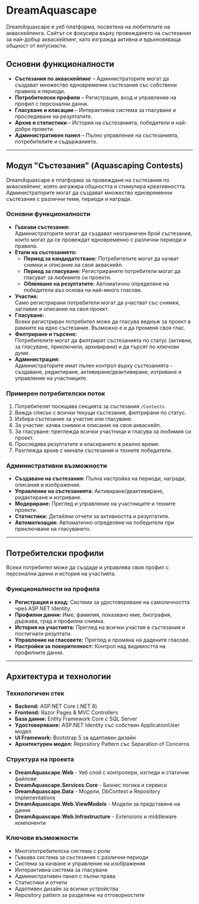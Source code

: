 # DreamAquascape

DreamAquascape е уеб платформа, посветена на любителите на акваскейпинга. Сайтът се фокусира върху провеждането на състезания за най-добър акваскейпинг, като изгражда активна и вдъхновяваща общност от ентусиасти.

## Основни функционалности

- **Състезания по акваскейпинг** – Администраторите могат да създават множество едновременни състезания със собствени правила и периоди.
- **Потребителски профили** – Регистрация, вход и управление на профил с персонални данни.
- **Гласуване и класации** – Интерактивна система за гласуване и проследяване на резултатите.
- **Архив и статистики** – История на състезанията, победители и най-добри проекти.
- **Административен панел** – Пълно управление на състезанията, потребителите и съдържанието.

---

## Модул "Състезания" (Aquascaping Contests)

DreamAquascape е платформа за провеждане на състезания по акваскейпинг, която ангажира общността и стимулира креативността. Администраторите могат да създават множество едновременни състезания с различни теми, периоди и награди.

### Основни функционалности

- **Гъвкави състезания:**  
  Администраторите могат да създават неограничен брой състезания, които могат да се провеждат едновременно с различни периоди и правила.
- **Етапи на състезанието:**
  - **Период за кандидатстване:** Потребителите могат да качват снимки и описание на своя акваскейп.
  - **Период за гласуване:** Регистрираните потребители могат да гласуват за любимите си проекти.
  - **Обявяване на резултатите:** Автоматично определяне на победители въз основа на най-много гласове.
- **Участие:**  
  Само регистрирани потребители могат да участват със снимки, заглавие и описание на своя проект.
- **Гласуване:**  
  Всеки регистриран потребител може да гласува веднъж за проект в рамките на едно състезание. Възможно е и да променя своя глас.
- **Филтриране и търсене:**  
  Потребителите могат да филтрират състезанията по статус (активни, за гласуване, приключили, архивирани) и да търсят по ключови думи.
- **Администрация:**  
  Администраторите имат пълен контрол върху състезанията - създаване, редактиране, активиране/деактивиране, изтриване и управление на участниците.

### Примерен потребителски поток

1. Потребителят посещава секцията за състезания `/Contests`.
2. Вижда списък с всички текущи състезания, филтрирани по статус.
3. Избира състезание за участие или гласуване.
4. За участие: качва снимки и описание на своя акваскейп.
5. За гласуване: преглежда всички участници и гласува за любимия си проект.
6. Проследява резултатите и класирането в реално време.
7. Разглежда архив с минали състезания и техните победители.

### Административни възможности

- **Създаване на състезания:** Пълна настройка на периоди, награди, описания и изображения.
- **Управление на състезанията:** Активиране/деактивиране, редактиране и изтриване.
- **Модериране:** Преглед и управление на участниците и техните проекти.
- **Статистики:** Детайлни отчети за активността и резултатите.
- **Автоматизация:** Автоматично определяне на победители при приключване на гласуването.

---

## Потребителски профили

Всеки потребител може да създаде и управлява своя профил с персонални данни и история на участията.

### Функционалности на профила

- **Регистрация и вход:** Система за удостоверяване на самоличността чрез ASP.NET Identity.
- **Профилни данни:** Име, фамилия, показвано име, биография, държава, град и профилна снимка.
- **История на участията:** Преглед на всички участия в състезания и постигнати резултати.
- **Управление на гласовете:** Преглед и промяна на дадените гласове.
- **Настройки за поверителност:** Контрол над видимостта на профилните данни.

---

## Архитектура и технологии

### Технологичен стек
- **Backend:** ASP.NET Core (.NET 8)
- **Frontend:** Razor Pages & MVC Controllers
- **База данни:** Entity Framework Core с SQL Server
- **Удостоверяване:** ASP.NET Identity със собствен ApplicationUser модел
- **UI Framework:** Bootstrap 5 за адаптивен дизайн
- **Архитектурен модел:** Repository Pattern със Separation of Concerns

### Структура на проекта
- **DreamAquascape.Web** - Уеб слой с контролери, изгледи и статични файлове
- **DreamAquascape.Services.Core** - Бизнес логика и сервиси
- **DreamAquascape.Data** - Модели, DbContext и Repository implementations
- **DreamAquascape.Web.ViewModels** - Модели за представяне на данни
- **DreamAquascape.Web.Infrastructure** - Extensions и middleware компоненти

### Ключови възможности
- Многопотребителска система с роли
- Гъвкава система за състезания с различни периоди
- Система за качване и управление на изображения
- Интерактивна система за гласуване
- Административен панел с пълни права
- Статистики и отчети
- Адаптивен дизайн за всички устройства
- Repository pattern за разделяне на отговорностите
